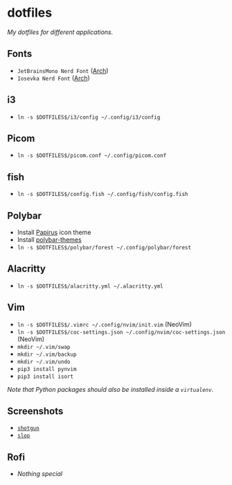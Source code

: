 # dotfiles
_My dotfiles for different applications._

## Fonts
- `JetBrainsMono Nerd Font` ([Arch](https://aur.archlinux.org/packages/nerd-fonts-jetbrains-mono/))
- `Iosevka Nerd Font` ([Arch](https://aur.archlinux.org/packages/nerd-fonts-iosevka/))

## i3
- `ln -s $DOTFILES$/i3/config ~/.config/i3/config`

## Picom
- `ln -s $DOTFILES$/picom.conf ~/.config/picom.conf`

## fish
- `ln -s $DOTFILES$/config.fish ~/.config/fish/config.fish`

## Polybar
- Install [Papirus](https://github.com/PapirusDevelopmentTeam/papirus-icon-theme) icon theme
- Install [polybar-themes](https://github.com/adi1090x/polybar-themes)
- `ln -s $DOTFILES$/polybar/forest ~/.config/polybar/forest`

## Alacritty
- `ln -s $DOTFILES$/alacritty.yml ~/.alacritty.yml`

## Vim
- `ln -s $DOTFILES$/.vimrc ~/.config/nvim/init.vim` (NeoVim)
- `ln -s $DOTFILES$/coc-settings.json ~/.config/nvim/coc-settings.json` (NeoVim)
- `mkdir ~/.vim/swap`
- `mkdir ~/.vim/backup`
- `mkdir ~/.vim/undo`
- `pip3 install pynvim`
- `pip3 install isort`

_Note that Python packages should also be installed inside a `virtualenv`._

## Screenshots
- [`shotgun`](https://github.com/neXromancers/shotgun)
- [`slop`](https://github.com/naelstrof/slop)

## Rofi
- _Nothing special_
